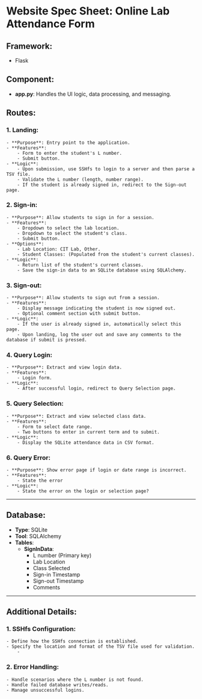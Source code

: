 
# Website Spec Sheet: Online Lab Attendance Form

## Framework:
- Flask

## Component:
- **app.py**: Handles the UI logic, data processing, and messaging.

## Routes:

### 1. Landing:
    - **Purpose**: Entry point to the application.
    - **Features**:
        - Form to enter the student's L number.
        - Submit button.
    - **Logic**:
        - Upon submission, use SSHfs to login to a server and then parse a TSV file.
        - Validate the L number (length, number range).
        - If the student is already signed in, redirect to the Sign-out page.
  
### 2. Sign-in:
    - **Purpose**: Allow students to sign in for a session.
    - **Features**:
        - Dropdown to select the lab location.
        - Dropdown to select the student's class.
        - Submit button.
    - **Options**:
        - Lab Location: CIT Lab, Other.
        - Student Classes: (Populated from the student's current classes).
    - **Logic**:
        - Return list of the student's current classes.
        - Save the sign-in data to an SQLite database using SQLAlchemy.

### 3. Sign-out:
    - **Purpose**: Allow students to sign out from a session.
    - **Features**:
        - Display message indicating the student is now signed out.
        - Optional comment section with submit button.
    - **Logic**:
        - If the user is already signed in, automatically select this page.
        - Upon landing, log the user out and save any comments to the database if submit is pressed.
  
### 4. Query Login:
    - **Purpose**: Extract and view login data.
    - **Features**:
        - Login form.
    - **Logic**:
        - After successful login, redirect to Query Selection page.
  
### 5. Query Selection:
    - **Purpose**: Extract and view selected class data.
    - **Features**:
        - Form to select date range.
        - Two buttons to enter in current term and to submit.
    - **Logic**:
        - Display the SQLite attendance data in CSV format.

### 6. Query Error:
    - **Purpose**: Show error page if login or date range is incorrect.
    - **Features**:
        - State the error
    - **Logic**:
        - State the error on the login or selection page?

---

## Database:
- **Type**: SQLite
- **Tool**: SQLAlchemy
- **Tables**:
    - **SignInData**:
        - L number (Primary key)
        - Lab Location
        - Class Selected
        - Sign-in Timestamp
        - Sign-out Timestamp
        - Comments

---

## Additional Details:

### 1. SSHfs Configuration:
    - Define how the SSHfs connection is established.
    - Specify the location and format of the TSV file used for validation.
        - 

### 2. Error Handling:
    - Handle scenarios where the L number is not found.
    - Handle failed database writes/reads.
    - Manage unsuccessful logins.

